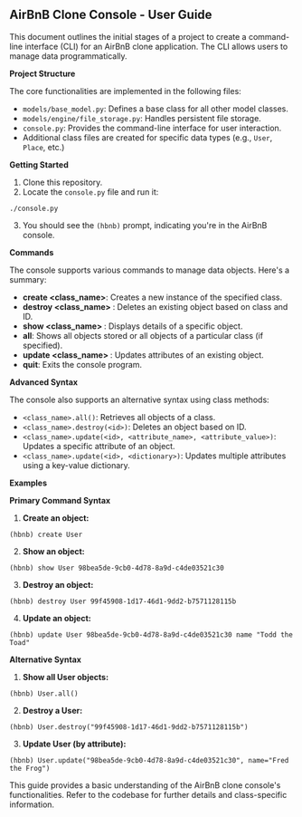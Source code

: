 ## AirBnB Clone Console - User Guide

This document outlines the initial stages of a project to create a command-line interface (CLI) for an AirBnB clone application. The CLI allows users to manage data programmatically.

**Project Structure**

The core functionalities are implemented in the following files:

* `models/base_model.py`: Defines a base class for all other model classes.
* `models/engine/file_storage.py`: Handles persistent file storage.
* `console.py`: Provides the command-line interface for user interaction.
* Additional class files are created for specific data types (e.g., `User`, `Place`, etc.)

**Getting Started**

1. Clone this repository.
2. Locate the `console.py` file and run it: 

```
./console.py
```

3. You should see the `(hbnb)` prompt, indicating you're in the AirBnB console.

**Commands**

The console supports various commands to manage data objects. Here's a summary:

* **create <class_name>**: Creates a new instance of the specified class.
* **destroy <class_name> <id>**: Deletes an existing object based on class and ID.
* **show <class_name> <id>**: Displays details of a specific object.
* **all**: Shows all objects stored or all objects of a particular class (if specified).
* **update <class_name> <id>**: Updates attributes of an existing object.
* **quit**: Exits the console program.

**Advanced Syntax**

The console also supports an alternative syntax using class methods:

* `<class_name>.all()`: Retrieves all objects of a class.
* `<class_name>.destroy(<id>)`: Deletes an object based on ID.
* `<class_name>.update(<id>, <attribute_name>, <attribute_value>)`: Updates a specific attribute of an object.
* `<class_name>.update(<id>, <dictionary>)`: Updates multiple attributes using a key-value dictionary.

**Examples**

**Primary Command Syntax**

1. **Create an object:**

```
(hbnb) create User
```

2. **Show an object:**

```
(hbnb) show User 98bea5de-9cb0-4d78-8a9d-c4de03521c30
```

3. **Destroy an object:**

```
(hbnb) destroy User 99f45908-1d17-46d1-9dd2-b7571128115b
```

4. **Update an object:**

```
(hbnb) update User 98bea5de-9cb0-4d78-8a9d-c4de03521c30 name "Todd the Toad"
```

**Alternative Syntax**

1. **Show all User objects:**

```
(hbnb) User.all()
```

2. **Destroy a User:**

```
(hbnb) User.destroy("99f45908-1d17-46d1-9dd2-b7571128115b")
```

3. **Update User (by attribute):**

```
(hbnb) User.update("98bea5de-9cb0-4d78-8a9d-c4de03521c30", name="Fred the Frog")
```

This guide provides a basic understanding of the AirBnB clone console's functionalities. Refer to the codebase for further details and class-specific information.